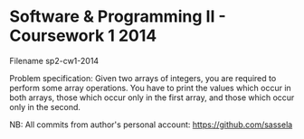 Software & Programming II - Coursework 1 2014
============
Filename sp2-cw1-2014

Problem specification:
Given two arrays of integers, you are required to perform some array operations. You have to print the values which occur in both arrays, those which occur only in the first array, and those which occur only in the second.

NB: All commits from author's personal account: https://github.com/sassela
